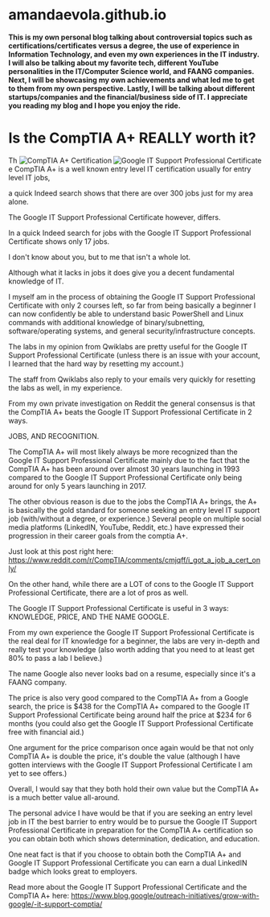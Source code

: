 # amandaevola.github.io

  

<b>
  This is my own personal blog talking about controversial topics such as certifications/certificates versus a degree, the use of experience in Information Technology, and even my own experiences in the IT industry. I will also be talking about my favorite tech, different YouTube personalities in the IT/Computer Science world, and FAANG companies. Next, I will be showcasing my own achievements and what led me to get to them from my own perspective. Lastly, I will be talking about different startups/companies and the financial/business side of IT. I appreciate you reading my blog and I hope you enjoy the ride.
</b>
 
<h1>Is the CompTIA A+ REALLY worth it?</h1>
<img src="https://149357281.v2.pressablecdn.com/wp-content/uploads/2018/01/Blog-3.png" alt="Google IT Support Professional Certificate" align="right">
<img src="https://encrypted-tbn0.gstatic.com/images?q=tbn:ANd9GcR8q2LrSXlavvk6WcwMriMT1t_dFsZpOV1jeg&usqp=CAU" alt= "CompTIA A+ Certification" align="right">







The CompTIA A+ is a well known entry level IT certification usually for entry level IT jobs,
 
 
   
  
  a quick Indeed search shows that there are over 300 jobs just for my area alone.
  
  
  The Google IT Support Professional Certificate however, differs. 
  
  In a quick Indeed search for jobs with the Google IT Support Professional Certificate shows only 17 jobs. 
  
  I don't know about you, but to me that isn't a whole lot.
  
  
 Although what it lacks in jobs it does give you a decent fundamental knowledge of IT. 
  
  
I myself am in the process of obtaining the Google IT Support Professional Certificate with only 2 courses left, so far from being basically a beginner I can now confidently be able to understand basic PowerShell and Linux commands with additional knowledge of binary/subnetting, software/operating systems, and general security/infrastructure concepts.
  
The labs in my opinion from Qwiklabs are pretty useful for the Google IT Support Professional Certificate (unless there is an issue with your account, I learned that the hard way by resetting my account.) 
  
The staff from Qwiklabs also reply to your emails very quickly for resetting the labs as well, in my experience.


From my own private investigation on Reddit the general consensus is that the CompTIA A+ beats the Google IT Support Professional Certificate in 2 ways.



JOBS, AND RECOGNITION.


The CompTIA A+ will most likely always be more recognized than the Google IT Support Professional Certificate mainly due to the fact that the CompTIA A+ has been around over almost 30 years launching in 1993 compared to the Google IT Support Professional Certificate only being around for only 5 years launching in 2017.



The other obvious reason is due to the jobs the CompTIA A+ brings, the A+ is basically the gold standard for someone seeking an entry level IT support job (with/without a degree, or experience.) Several people on multiple social media platforms (LinkedIN, YouTube, Reddit, etc.) have expressed their progression in their career goals from the comptia A+.


Just look at this post right here: 
https://www.reddit.com/r/CompTIA/comments/cmjqff/i_got_a_job_a_cert_only/


On the other hand, while there are a LOT of cons to the Google IT Support Professional Certificate, there are a lot of pros as well. 

The Google IT Support Professional Certificate is useful in 3 ways: KNOWLEDGE, PRICE, AND THE NAME GOOGLE. 


From my own experience the Google IT Support Professional Certificate is the real deal for IT knowledge for a beginner, the labs are very in-depth and really test your knowledge (also worth adding that you need to at least get 80% to pass a lab I believe.)

The name Google also never looks bad on a resume, especially since it's a FAANG company.

The price is also very good compared to the CompTIA A+ from a Google search, the price is $438 for the CompTIA A+ compared to the Google IT Support Professional Certificate being around half the price at $234 for 6 months (you could also get the Google IT Support Professional Certificate free with financial aid.) 


One argument for the price comparison once again would be that not only CompTIA A+ is double the price, it's double the value (although I have gotten interviews with the Google IT Support Professional Certificate I am yet to see offers.)

Overall, I would say that they both hold their own value but the CompTIA A+ is a much better value all-around. 


The personal advice I have would be that if you are seeking an entry level job in IT the best barrier to entry would be to pursue the Google IT Support Professional Certificate in preparation for the CompTIA A+ certification so you can obtain both which shows determination, dedication, and education. 

One neat fact is that if you choose to obtain both the CompTIA A+ and Google IT Support Professional Certificate you can earn a dual LinkedIN badge which looks great to employers.


Read more about the Google IT Support Professional Certificate and the CompTIA A+ here: https://www.blog.google/outreach-initiatives/grow-with-google/-it-support-comptia/










  
  

  
  
  
